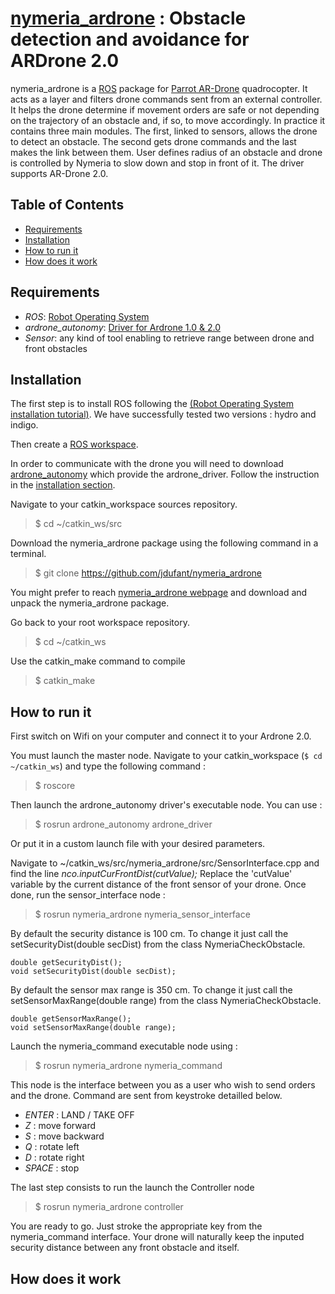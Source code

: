 [nymeria_ardrone](https://sites.google.com/site/projetsecinsa/projets-2014-2015/projet-nymeria) : Obstacle detection and avoidance for ARDrone 2.0
===============

nymeria_ardrone is a [ROS](http://ros.org/ "Robot Operating System") package for [Parrot AR-Drone](http://ardrone2.parrot.com/) quadrocopter. It acts as a layer and filters drone commands sent from an external controller. It helps the drone determine if movement orders are safe or not depending on the trajectory of an obstacle and, if so, to move accordingly. In practice it contains three main modules. The first, linked to sensors, allows the drone to detect an obstacle. The second gets drone commands and the last makes the link between them. User defines radius of an obstacle and drone is controlled by Nymeria to slow down and stop in front of it. The driver supports AR-Drone 2.0.

## Table of Contents

- [Requirements](#requirements)
- [Installation](#installation)
- [How to run it](#how-to-run)
- [How does it work](#how-does-it-work)

## Requirements

- *ROS*: [Robot Operating System](http://wiki.ros.org/ROS/Installation)
- *ardrone_autonomy*: [Driver for Ardrone 1.0 & 2.0](https://github.com/AutonomyLab/ardrone_autonomy)
- *Sensor*: any kind of tool enabling to retrieve range between drone and front obstacles

## Installation

The first step is to install ROS following the [(Robot Operating System installation tutorial)](http://wiki.ros.org/ROS/Installation). We have successfully tested two versions : hydro and indigo.

Then create a [ROS workspace](http://wiki.ros.org/ROS/Tutorials/InstallingandConfiguringROSEnvironment#Create_a_ROS_Workspace).

In order to communicate with the drone you will need to download [ardrone_autonomy](https://github.com/AutonomyLab/ardrone_autonomy) which provide the ardrone_driver. Follow the instruction in the [installation section](https://github.com/AutonomyLab/ardrone_autonomy#installation).

Navigate to your catkin_workspace sources repository.
> $ cd ~/catkin_ws/src

Download the nymeria_ardrone package using the following command in a terminal.
> $ git clone https://github.com/jdufant/nymeria_ardrone

You might prefer to reach [nymeria_ardrone webpage](https://github.com/jdufant/nymeria_ardrone) and download and unpack the nymeria_ardrone package.

Go back to your root workspace repository.
> $ cd ~/catkin_ws

Use the catkin_make command to compile
> $ catkin_make

## How to run it

First switch on Wifi on your computer and connect it to your Ardrone 2.0.

You must launch the master node. Navigate to your catkin_workspace (`$ cd ~/catkin_ws`) and type the following command :
> $ roscore

Then launch the ardrone_autonomy driver's executable node. You can use :
> $ rosrun ardrone_autonomy ardrone_driver

Or put it in a custom launch file with your desired parameters.

Navigate to ~/catkin_ws/src/nymeria_ardrone/src/SensorInterface.cpp and find the line
*nco.inputCurFrontDist(cutValue);* Replace the 'cutValue' variable by the current distance of the front sensor of your drone. Once done, run the sensor_interface node :
> $ rosrun nymeria_ardrone nymeria_sensor_interface

By default the security distance is 100 cm.
To change it just call the setSecurityDist(double secDist) from the class NymeriaCheckObstacle.
~~~~~~~~~~~~~{.cpp}
double getSecurityDist();
void setSecurityDist(double secDist);
~~~~~~~~~~~~~

By default the sensor max range is 350 cm.
To change it just call the setSensorMaxRange(double range) from the class NymeriaCheckObstacle.
~~~~~~~~~~~~~{.cpp}
double getSensorMaxRange();
void setSensorMaxRange(double range);
~~~~~~~~~~~~~

Launch the nymeria_command executable node using :
> $ rosrun nymeria_ardrone nymeria_command

This node is the interface between you as a user who wish to send orders and the drone. Command are sent from keystroke detailled below.
- *ENTER* : LAND / TAKE OFF
- *Z* : move forward
- *S* : move backward
- *Q* : rotate left
- *D* : rotate right
- *SPACE* : stop

The last step consists to run the launch the Controller node
> $ rosrun nymeria_ardrone controller

You are ready to go. Just stroke the appropriate key from the nymeria_command interface. Your drone will naturally keep the inputed security distance between any front obstacle and itself.

## How does it work
